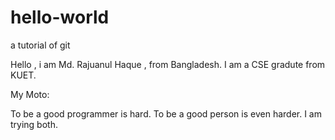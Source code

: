 # hello-world
a tutorial of git

Hello , i am Md. Rajuanul Haque , from Bangladesh. I am a CSE gradute from KUET.

My Moto:

To be a good programmer is hard.
To be a good person is even harder.
I am trying both.
